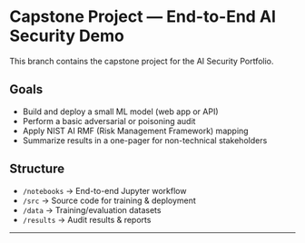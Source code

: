 # Capstone Project — End-to-End AI Security Demo

This branch contains the capstone project for the AI Security Portfolio.

## Goals
- Build and deploy a small ML model (web app or API)
- Perform a basic adversarial or poisoning audit
- Apply NIST AI RMF (Risk Management Framework) mapping
- Summarize results in a one-pager for non-technical stakeholders

## Structure
- `/notebooks` → End-to-end Jupyter workflow
- `/src` → Source code for training & deployment
- `/data` → Training/evaluation datasets
- `/results` → Audit results & reports
****
